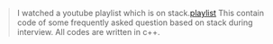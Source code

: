 > I watched a youtube playlist which is on stack.[playlist](https://www.youtube.com/watch?v=P1bAPZg5uaE&list=PL_z_8CaSLPWdeOezg68SKkeLN4-T_jNHd)
> This contain code of some frequently asked question based on stack during interview.
> All codes are written in c++.
